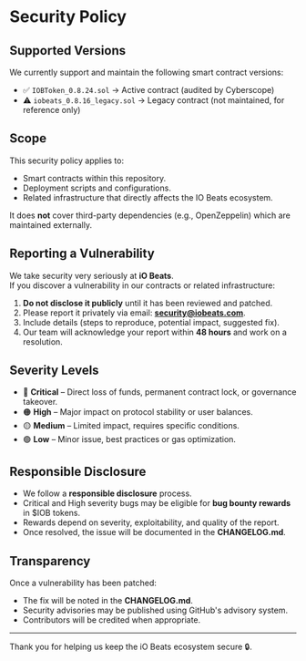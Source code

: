 # Security Policy

## Supported Versions
We currently support and maintain the following smart contract versions:

- ✅ `IOBToken_0.8.24.sol` → Active contract (audited by Cyberscope)  
- ⚠️ `iobeats_0.8.16_legacy.sol` → Legacy contract (not maintained, for reference only)  

## Scope
This security policy applies to:
- Smart contracts within this repository.  
- Deployment scripts and configurations.  
- Related infrastructure that directly affects the IO Beats ecosystem.  

It does **not** cover third-party dependencies (e.g., OpenZeppelin) which are maintained externally.

## Reporting a Vulnerability
We take security very seriously at **iO Beats**.  
If you discover a vulnerability in our contracts or related infrastructure:

1. **Do not disclose it publicly** until it has been reviewed and patched.  
2. Please report it privately via email: **security@iobeats.com**.  
3. Include details (steps to reproduce, potential impact, suggested fix).  
4. Our team will acknowledge your report within **48 hours** and work on a resolution.  

## Severity Levels
- 🔴 **Critical** – Direct loss of funds, permanent contract lock, or governance takeover.  
- 🟠 **High** – Major impact on protocol stability or user balances.  
- 🟡 **Medium** – Limited impact, requires specific conditions.  
- 🟢 **Low** – Minor issue, best practices or gas optimization.  

## Responsible Disclosure
- We follow a **responsible disclosure** process.  
- Critical and High severity bugs may be eligible for **bug bounty rewards** in $IOB tokens.  
- Rewards depend on severity, exploitability, and quality of the report.  
- Once resolved, the issue will be documented in the **CHANGELOG.md**.  

## Transparency
Once a vulnerability has been patched:
- The fix will be noted in the **CHANGELOG.md**.  
- Security advisories may be published using GitHub's advisory system.  
- Contributors will be credited when appropriate.  

---

Thank you for helping us keep the iO Beats ecosystem secure 🔒.  

